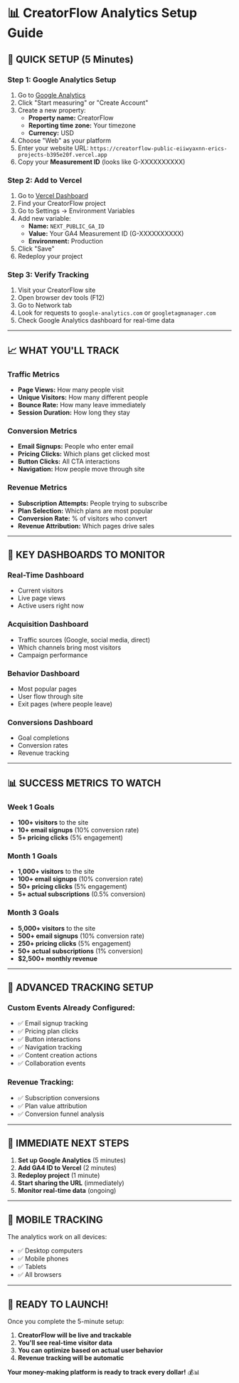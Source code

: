 # 📊 CreatorFlow Analytics Setup Guide

## 🚀 **QUICK SETUP (5 Minutes)**

### **Step 1: Google Analytics Setup**
1. Go to [Google Analytics](https://analytics.google.com)
2. Click "Start measuring" or "Create Account"
3. Create a new property:
   - **Property name:** CreatorFlow
   - **Reporting time zone:** Your timezone
   - **Currency:** USD
4. Choose "Web" as your platform
5. Enter your website URL: `https://creatorflow-public-eiiwyaxnn-erics-projects-b395e20f.vercel.app`
6. Copy your **Measurement ID** (looks like G-XXXXXXXXXX)

### **Step 2: Add to Vercel**
1. Go to [Vercel Dashboard](https://vercel.com/dashboard)
2. Find your CreatorFlow project
3. Go to Settings → Environment Variables
4. Add new variable:
   - **Name:** `NEXT_PUBLIC_GA_ID`
   - **Value:** Your GA4 Measurement ID (G-XXXXXXXXXX)
   - **Environment:** Production
5. Click "Save"
6. Redeploy your project

### **Step 3: Verify Tracking**
1. Visit your CreatorFlow site
2. Open browser dev tools (F12)
3. Go to Network tab
4. Look for requests to `google-analytics.com` or `googletagmanager.com`
5. Check Google Analytics dashboard for real-time data

---

## 📈 **WHAT YOU'LL TRACK**

### **Traffic Metrics**
- **Page Views:** How many people visit
- **Unique Visitors:** How many different people
- **Bounce Rate:** How many leave immediately
- **Session Duration:** How long they stay

### **Conversion Metrics**
- **Email Signups:** People who enter email
- **Pricing Clicks:** Which plans get clicked most
- **Button Clicks:** All CTA interactions
- **Navigation:** How people move through site

### **Revenue Metrics**
- **Subscription Attempts:** People trying to subscribe
- **Plan Selection:** Which plans are most popular
- **Conversion Rate:** % of visitors who convert
- **Revenue Attribution:** Which pages drive sales

---

## 🎯 **KEY DASHBOARDS TO MONITOR**

### **Real-Time Dashboard**
- Current visitors
- Live page views
- Active users right now

### **Acquisition Dashboard**
- Traffic sources (Google, social media, direct)
- Which channels bring most visitors
- Campaign performance

### **Behavior Dashboard**
- Most popular pages
- User flow through site
- Exit pages (where people leave)

### **Conversions Dashboard**
- Goal completions
- Conversion rates
- Revenue tracking

---

## 📊 **SUCCESS METRICS TO WATCH**

### **Week 1 Goals**
- **100+ visitors** to the site
- **10+ email signups** (10% conversion rate)
- **5+ pricing clicks** (5% engagement)

### **Month 1 Goals**
- **1,000+ visitors** to the site
- **100+ email signups** (10% conversion rate)
- **50+ pricing clicks** (5% engagement)
- **5+ actual subscriptions** (0.5% conversion)

### **Month 3 Goals**
- **5,000+ visitors** to the site
- **500+ email signups** (10% conversion rate)
- **250+ pricing clicks** (5% engagement)
- **50+ actual subscriptions** (1% conversion)
- **$2,500+ monthly revenue**

---

## 🔧 **ADVANCED TRACKING SETUP**

### **Custom Events Already Configured:**
- ✅ Email signup tracking
- ✅ Pricing plan clicks
- ✅ Button interactions
- ✅ Navigation tracking
- ✅ Content creation actions
- ✅ Collaboration events

### **Revenue Tracking:**
- ✅ Subscription conversions
- ✅ Plan value attribution
- ✅ Conversion funnel analysis

---

## 🚀 **IMMEDIATE NEXT STEPS**

1. **Set up Google Analytics** (5 minutes)
2. **Add GA4 ID to Vercel** (2 minutes)
3. **Redeploy project** (1 minute)
4. **Start sharing the URL** (immediately)
5. **Monitor real-time data** (ongoing)

---

## 📱 **MOBILE TRACKING**

The analytics work on all devices:
- ✅ Desktop computers
- ✅ Mobile phones
- ✅ Tablets
- ✅ All browsers

---

## 🎯 **READY TO LAUNCH!**

Once you complete the 5-minute setup:
1. **CreatorFlow will be live and trackable**
2. **You'll see real-time visitor data**
3. **You can optimize based on actual user behavior**
4. **Revenue tracking will be automatic**

**Your money-making platform is ready to track every dollar!** 💰📊

